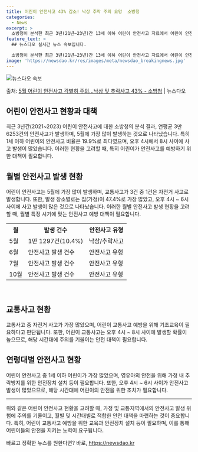 ```yaml
---
title: 어린이 안전사고 43% 감소! 낙상 추락 주의 요망  소방청
categories:
  - News
excerpt: >
  소방청이 분석한 최근 3년(21년~23년)간 13세 이하 어린이 안전사고 자료에서 어린이 안전사고는 총 10…
feature_text: >
  ## 뉴스다오 실시간 뉴스 속보입니다.

  소방청이 분석한 최근 3년(21년~23년)간 13세 이하 어린이 안전사고 자료에서 어린이 안전사고는 총 10…
image: 'https://newsdao.kr/res/images/meta/newsdao_breakingnews.jpg'
---
```


![뉴스다오 속보](https://newsdao.kr/res/images/meta/newsdao_breakingnews.jpg)

<p>출처: <a href="https://newsdao.kr/3734" rel="dofollow">5월 어린이 안전사고 각별히 주의…낙상 및 추락사고 43% - 소방청</a> | 뉴스다오</p>

<h2 data-ke-size="size26">어린이 안전사고 현황과 대책</h2>
<p data-ke-size="size16">최근 3년간(2021~2023) 어린이 안전사고에 대한 소방청의 분석 결과, 연평균 3만 6253건의 안전사고가 발생하며, 5월에 가장 많이 발생하는 것으로 나타났습니다. 특히 1세 이하 어린이의 안전사고 비율은 19.9%로 최다였으며, 오후 4시에서 8시 사이에 사고 발생이 많았습니다. 이러한 현황을 고려할 때, 특히 어린이가 안전사고를 예방하기 위한 대책이 필요합니다.</p>

<h2 data-ke-size="size26">월별 안전사고 발생 현황</h2>
<p data-ke-size="size16">어린이 안전사고는 5월에 가장 많이 발생하며, 교통사고가 3건 중 1건은 자전거 사고로 발생합니다. 또한, 발생 장소별로는 집(가정)이 47.4%로 가장 많았고, 오후 4시 ~ 6시 사이에 사고 발생이 많은 것으로 나타났습니다. 이러한 월별 안전사고 발생 현황을 고려할 때, 월별 특정 시기에 맞는 안전사고 예방 대책이 필요합니다.</p>

<table>
  <tr>
    <th>월</th>
    <th>발생 건수</th>
    <th>안전사고 유형</th>
  </tr>
  <tr>
    <td>5월</td>
    <td>1만 1297건(10.4%)</td>
    <td>낙상/추락사고</td>
  </tr>
  <tr>
    <td>6월</td>
    <td>안전사고 발생 건수</td>
    <td>안전사고 유형</td>
  </tr>
  <tr>
    <td>7월</td>
    <td>안전사고 발생 건수</td>
    <td>안전사고 유형</td>
  </tr>
  <tr>
    <td>10월</td>
    <td>안전사고 발생 건수</td>
    <td>안전사고 유형</td>
  </tr>
</table>
<p data-ke-size="size16">&nbsp;</p>

<h2 data-ke-size="size26">교통사고 현황</h2>
<p data-ke-size="size16">교통사고 중 자전거 사고가 가장 많았으며, 어린이 교통사고 예방을 위해 기초교육이 필요하다고 판단됩니다. 또한, 어린이 교통사고는 오후 4시 ~ 8시 사이에 발생할 확률이 높으므로, 해당 시간대에 주의를 기울이는 안전 대책이 필요합니다.</p>

<h2 data-ke-size="size26">연령대별 안전사고 현황</h2>
<p data-ke-size="size16">어린이 안전사고 중 1세 이하 어린이가 가장 많았으며, 영유아의 안전을 위해 가정 내 추락방지를 위한 안전장치 설치 등이 필요합니다. 또한, 오후 4시 ~ 6시 사이가 안전사고 발생이 많았으므로, 해당 시간대에 어린이의 안전을 위한 조치가 필요합니다.</p>

<hr>

<p data-ke-size="size16">위와 같은 어린이 안전사고 현황을 고려할 때, 가정 및 교통지역에서의 안전사고 발생 위험에 주의를 기울이고, 월별 및 시간대별로 적합한 안전 대책을 마련하는 것이 중요합니다. 특히, 어린이 교통사고 예방을 위한 교육과 안전장치 설치 등이 필요하며, 이를 통해 어린이들의 안전을 지키는 노력이 요구됩니다.</p>
 

빠르고 정확한 뉴스를 원한다면? 바로, <a href="https://newsdao.kr" rel="dofollow">https://newsdao.kr</a>


